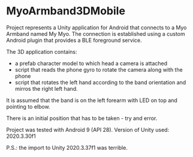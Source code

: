 # MyoArmband3DMobile
Project represents a Unity application for Android that connects to a Myo Armband named My Myo.
The connection is established using a custom Android plugin that provides a BLE foreground service.

The 3D application contains:
- a prefab character model to which head a camera is attached
- script that reads the phone gyro to rotate the camera along with the phone
- script that rotates the left hand according to the band orientation and mirros the right left hand.

It is assumed that the band is on the left forearm with LED on top and pointing to elbow.

There is an initial position that has to be taken - try and error.

Project was tested with Android 9 (API 28).
Version of Unity used: 2020.3.30f1

P.S.: the import to Unity 2020.3.37f1 was terrible.
